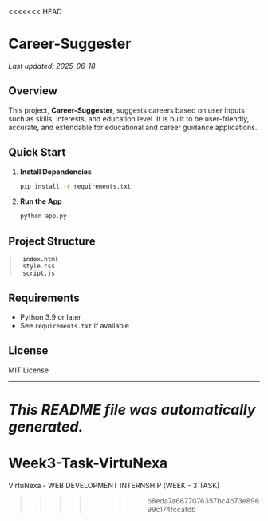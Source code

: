 <<<<<<< HEAD
# Career-Suggester

_Last updated: 2025-06-18_

## Overview
This project, **Career-Suggester**, suggests careers based on user inputs such as skills, interests, and education level. It is built to be user-friendly, accurate, and extendable for educational and career guidance applications.

## Quick Start

1. **Install Dependencies**  
   ```bash
   pip install -r requirements.txt
   ```

2. **Run the App**  
   ```bash
   python app.py
   ```

## Project Structure

```
│   index.html
│   style.css
│   script.js
```

## Requirements
- Python 3.9 or later  
- See `requirements.txt` if available

## License
MIT License

---

_This README file was automatically generated._
=======
# Week3-Task-VirtuNexa
VirtuNexa - WEB DEVELOPMENT INTERNSHIP (WEEK - 3 TASK)
>>>>>>> b8eda7a6677076357bc4b73e89699c174fccafdb
